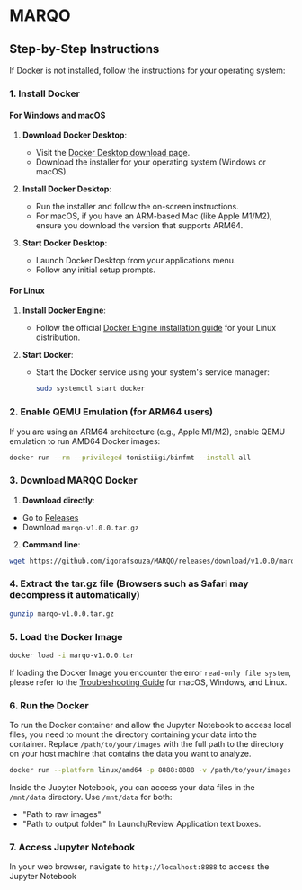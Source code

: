 # MARQO

## Step-by-Step Instructions

If Docker is not installed, follow the instructions for your operating system:

### 1. Install Docker

#### For Windows and macOS

1. **Download Docker Desktop**:
   - Visit the [Docker Desktop download page](https://www.docker.com/products/docker-desktop).
   - Download the installer for your operating system (Windows or macOS).

2. **Install Docker Desktop**:
   - Run the installer and follow the on-screen instructions.
   - For macOS, if you have an ARM-based Mac (like Apple M1/M2), ensure you download the version that supports ARM64.

3. **Start Docker Desktop**:
   - Launch Docker Desktop from your applications menu.
   - Follow any initial setup prompts.

#### For Linux

1. **Install Docker Engine**:
   - Follow the official [Docker Engine installation guide](https://docs.docker.com/engine/install/) for your Linux distribution.

2. **Start Docker**:
   - Start the Docker service using your system's service manager:

     ```sh
     sudo systemctl start docker
     ```

### 2. Enable QEMU Emulation (for ARM64 users)

If you are using an ARM64 architecture (e.g., Apple M1/M2), enable QEMU emulation to run AMD64 Docker images:

```sh
docker run --rm --privileged tonistiigi/binfmt --install all
```

### 3. Download MARQO Docker

1. **Download directly**:
  - Go to [Releases](https://github.com/igorafsouza/MARQO/releases)
  - Download `marqo-v1.0.0.tar.gz`

2. **Command line**:
  ```sh
  wget https://github.com/igorafsouza/MARQO/releases/download/v1.0.0/marqo-v1.0.0.tar.gz
  ```

### 4. Extract the tar.gz file (Browsers such as Safari may decompress it automatically)
  ```sh
  gunzip marqo-v1.0.0.tar.gz
  ```

### 5. Load the Docker Image
  ```sh
  docker load -i marqo-v1.0.0.tar
  ```
  If loading the Docker Image you encounter the error `read-only file system`, please refer to the [Troubleshooting Guide](https://github.com/igorafsouza/MARQO/blob/main/TROUBLESHOOTING.md) for macOS, Windows, and Linux.

### 6. Run the Docker
To run the Docker container and allow the Jupyter Notebook to access local files, you need to mount the directory containing your data into the container. Replace `/path/to/your/images` with the full path to the directory on your host machine that contains the data you want to analyze.

  ```sh
  docker run --platform linux/amd64 -p 8888:8888 -v /path/to/your/images:/mnt/data marqo-v1.0.0
  ```

Inside the Jupyter Notebook, you can access your data files in the `/mnt/data` directory. Use `/mnt/data` for both:
   - "Path to raw images"
   - "Path to output folder"
In Launch/Review Application text boxes. 

### 7. Access Jupyter Notebook
  In your web browser, navigate to `http://localhost:8888` to access the Jupyter Notebook 
